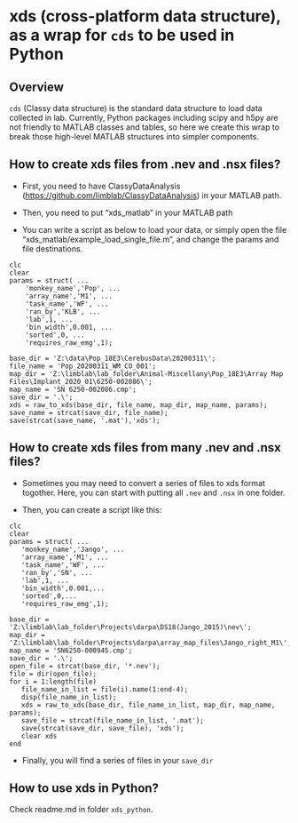 # xds (cross-platform data structure), as a wrap for `cds` to be used in Python

## Overview
`cds` (Classy data structure) is the standard data structure to load data collected in lab. Currently, Python packages including scipy and h5py are not friendly to MATLAB classes and tables, so here we create this wrap to break those high-level MATLAB structures into simpler components. 

## How to create xds files from .nev and .nsx files?

* First, you need to have ClassyDataAnalysis (https://github.com/limblab/ClassyDataAnalysis) in your MATLAB path.

* Then, you need to put “xds_matlab” in your MATLAB path

* You can write a script as below to load your data, or simply open the file “xds_matlab/example_load_single_file.m”, and change the params and file destinations.


```
clc
clear
params = struct( ...
    'monkey_name','Pop', ...
    'array_name','M1', ...
    'task_name','WF', ...
    'ran_by','KLB', ...
    'lab',1, ...
    'bin_width',0.001, ...
    'sorted',0, ...
    'requires_raw_emg',1);

base_dir = 'Z:\data\Pop_18E3\CerebusData\20200311\';
file_name = 'Pop_20200311_WM_CO_001';
map_dir = 'Z:\limblab\lab_folder\Animal-Miscellany\Pop_18E3\Array Map Files\Implant_2020_01\6250-002086\';
map_name = 'SN 6250-002086.cmp';
save_dir = '.\';
xds = raw_to_xds(base_dir, file_name, map_dir, map_name, params);
save_name = strcat(save_dir, file_name);
save(strcat(save_name, '.mat'),'xds');
```

## How to create xds files from many .nev and .nsx files?

* Sometimes you may need to convert a series of files to xds format togother. Here, you can start with putting all `.nev` and `.nsx` in one folder.

* Then, you can create a script like this:
 ```
clc
clear
params = struct( ...
    'monkey_name','Jango', ...
    'array_name','M1', ...
    'task_name','WF', ...
    'ran_by','SN', ...
    'lab',1, ...
    'bin_width',0.001,...
    'sorted',0,...
    'requires_raw_emg',1);

base_dir = 'Z:\limblab\lab_folder\Projects\darpa\DS18(Jango_2015)\nev\';
map_dir = 'Z:\limblab\lab_folder\Projects\darpa\array_map_files\Jango_right_M1\';
map_name = 'SN6250-000945.cmp';
save_dir = '.\'; 
open_file = strcat(base_dir, '*.nev');
file = dir(open_file);
for i = 1:length(file)
    file_name_in_list = file(i).name(1:end-4);
    disp(file_name_in_list);
    xds = raw_to_xds(base_dir, file_name_in_list, map_dir, map_name, params);
    save_file = strcat(file_name_in_list, '.mat');
    save(strcat(save_dir, save_file), 'xds');
    clear xds
end
```
* Finally, you will find a series of files in your `save_dir`

## How to use xds in Python?
Check readme.md in folder `xds_python`.